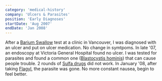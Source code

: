 ```yaml
---
category: 'medical-history'
company: 'Ulcers & Parasites'
position: 'Early Diagnoses'
startDate: 'Aug 2007'
endDate: 'Jan 2008'
---
```


After a [Barium Swallow](https://www.healthline.com/health/barium-swallow) test at a clinic in Vancouver, I was diagnosed with an ulcer and put on ulcer medication. No change in symtpoms. In late '07, an endoscopy at Victoria General Hospital found no ulcer. I was tested for parasites and found a common one ([Blastocystis hominis](https://www.mayoclinic.org/diseases-conditions/blastocystis-hominis-infection/symptoms-causes/syc-20351205)) that can cause people trouble. 2 rounds of [Sulfa drugs](https://en.wikipedia.org/wiki/Sulfonamide_(medicine)) did not work. In January '08, after taking [Flagyl](https://www.medicinenet.com/metronidazole/article.htm), the parasite was gone. No more constant nausea, begin to feel better.
